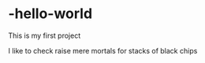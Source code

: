 # -hello-world
This is my first project

I like to check raise mere mortals for stacks of black chips

